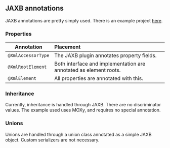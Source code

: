 ## JAXB annotations
JAXB annotations are pretty simply used. There is an example project [here](examples/maven-examples/jaxb-example).

### Properties
Annotation | Placement |
-----------|:----------|
`@XmlAccessorType` | The JAXB plugin annotates property fields. |
`@XmlRootElement` | Both interface and implementation are annotated as element roots. |
`@XmlElement` | All properties are annotated with this. |

### Inheritance
Currently, inheritance is handled through JAXB.  There are no discriminator values.
The example used uses MOXy, and requires no special annotation.

### Unions
Unions are handled through a union class annotated as a simple JAXB object.
Custom serializers are not necessary.
